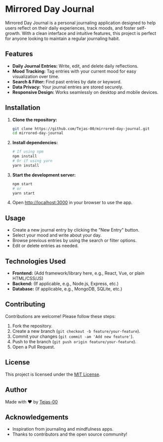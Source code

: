 # Mirrored Day Journal

Mirrored Day Journal is a personal journaling application designed to help users reflect on their daily experiences, track moods, and foster self-growth. With a clean interface and intuitive features, this project is perfect for anyone looking to maintain a regular journaling habit.

## Features

- **Daily Journal Entries:** Write, edit, and delete daily reflections.
- **Mood Tracking:** Tag entries with your current mood for easy visualization over time.
- **Search & Filter:** Find past entries by date or keyword.
- **Data Privacy:** Your journal entries are stored securely.
- **Responsive Design:** Works seamlessly on desktop and mobile devices.

## Installation

1. **Clone the repository:**
   ```bash
   git clone https://github.com/Tejas-00/mirrored-day-journal.git
   cd mirrored-day-journal
   ```

2. **Install dependencies:**
   ```bash
   # If using npm
   npm install
   # Or if using yarn
   yarn install
   ```

3. **Start the development server:**
   ```bash
   npm start
   # or
   yarn start
   ```

4. Open [http://localhost:3000](http://localhost:3000) in your browser to use the app.

## Usage

- Create a new journal entry by clicking the "New Entry" button.
- Select your mood and write about your day.
- Browse previous entries by using the search or filter options.
- Edit or delete entries as needed.

## Technologies Used

- **Frontend:** (Add framework/library here, e.g., React, Vue, or plain HTML/CSS/JS)
- **Backend:** (If applicable, e.g., Node.js, Express, etc.)
- **Database:** (If applicable, e.g., MongoDB, SQLite, etc.)

## Contributing

Contributions are welcome! Please follow these steps:

1. Fork the repository.
2. Create a new branch (`git checkout -b feature/your-feature`).
3. Commit your changes (`git commit -am 'Add new feature'`).
4. Push to the branch (`git push origin feature/your-feature`).
5. Open a Pull Request.

## License

This project is licensed under the [MIT License](LICENSE).

## Author

Made with ❤️ by [Tejas-00](https://github.com/Tejas-00)

## Acknowledgements

- Inspiration from journaling and mindfulness apps.
- Thanks to contributors and the open source community!
